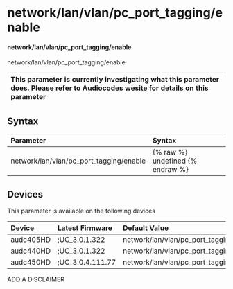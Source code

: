 ﻿---
description: network/lan/vlan/pc_port_tagging/enable
search:
    keywords: ['network','lan','vlan','pc_port_tagging','enable']
---

# network/lan/vlan/pc_port_tagging/enable

#### network/lan/vlan/pc_port_tagging/enable

network/lan/vlan/pc_port_tagging/enable


| This parameter is currently investigating what this parameter does. Please refer to Audiocodes wesite for details on this parameter | 
| :--- |

## Syntax
| Parameter | Syntax |
| :--- | :--- |
|network/lan/vlan/pc_port_tagging/enable | {% raw %} undefined {% endraw %}|

## Devices
This parameter is available on the following devices

| Device | Latest Firmware | Default Value |
|:---|:---|:---|
| audc405HD | ;UC_3.0.1.322 | network/lan/vlan/pc_port_tagging/enable=0 
| audc440HD | ;UC_3.0.1.322 | network/lan/vlan/pc_port_tagging/enable=0 
| audc450HD | ;UC_3.0.4.111.77 | network/lan/vlan/pc_port_tagging/enable=0 

ADD A DISCLAIMER
